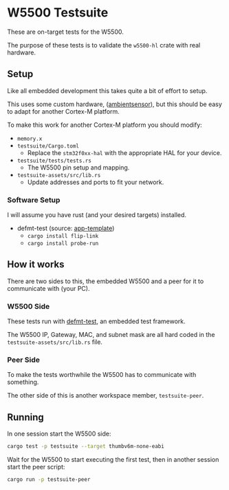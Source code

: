 # W5500 Testsuite
These are on-target tests for the W5500.

The purpose of these tests is to validate the `w5500-hl` crate with real hardware.

## Setup
Like all embedded development this takes quite a bit of effort to setup.

This uses some custom hardware, ([ambientsensor]), but this should be easy to adapt for another Cortex-M platform.

To make this work for another Cortex-M platform you should modify:

* `memory.x`
* `testsuite/Cargo.toml`
    * Replace the `stm32f0xx-hal` with the appropriate HAL for your device.
* `testsuite/tests/tests.rs`
    * The W5500 pin setup and mapping.
* `testsuite-assets/src/lib.rs`
    * Update addresses and ports to fit your network.

### Software Setup
I will assume you have rust (and your desired targets) installed.

* defmt-test (source: [app-template])
    * `cargo install flip-link`
    * `cargo install probe-run`

## How it works
There are two sides to this, the embedded W5500 and a peer for it to communicate with (your PC).

### W5500 Side
These tests run with [defmt-test], an embedded test framework.

The W5500 IP, Gateway, MAC, and subnet mask are all hard coded in the `testsuite-assets/src/lib.rs` file.

### Peer Side
To make the tests worthwhile the W5500 has to communicate with something.

The other side of this is another workspace member, `testsuite-peer`.

## Running
In one session start the W5500 side:
```bash
cargo test -p testsuite --target thumbv6m-none-eabi
```

Wait for the W5500 to start executing the first test, then in another session start the peer script:
```bash
cargo run -p testsuite-peer
```

[app-template]: https://github.com/knurling-rs/app-template
[defmt-test]: https://defmt.ferrous-systems.com/
[ambientsensor]: https://github.com/newam/ambientsensor
